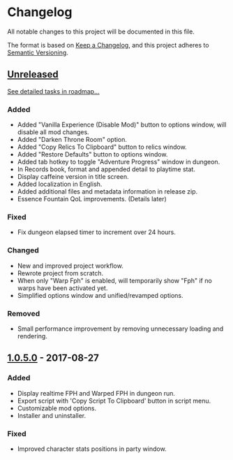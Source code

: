 # Changelog
All notable changes to this project will be documented in this file.

The format is based on [Keep a Changelog](https://keepachangelog.com/en/1.0.0/),
and this project adheres to [Semantic Versioning](https://semver.org/spec/v2.0.0.html).

## [Unreleased]
[See detailed tasks in roadmap...](https://github.com/Shilo/SD2-Caffeine-Mod/projects/1)

### Added
- Added "Vanilla Experience (Disable Mod)" button to options window, will disable all mod changes.
- Added "Darken Throne Room" option.
- Added "Copy Relics To Clipboard" button to relics window.
- Added "Restore Defaults" button to options window.
- Added tab hotkey to toggle "Adventure Progress" window in dungeon.
- In Records book, format and appended detail to playtime stat.
- Display caffeine version in title screen.
- Added localization in English.
- Added additional files and metadata information in release zip.
- Essence Fountain QoL improvements. (Details later)

### Fixed
- Fix dungeon elapsed timer to increment over 24 hours.

### Changed
- New and improved project workflow.
- Rewrote project from scratch.
- When only "Warp Fph" is enabled, will temporarily show "Fph" if no warps have been activated yet.
- Simplified options window and unified/revamped options.

### Removed
- Small performance improvement by removing unnecessary loading and rendering.

## [1.0.5.0] - 2017-08-27
### Added
- Display realtime FPH and Warped FPH in dungeon run.
- Export script with 'Copy Script To Clipboard' button in script menu.
- Customizable mod options.
- Installer and uninstaller.

### Fixed
- Improved character stats positions in party window.

[Unreleased]: https://github.com/Shilo/SD2-Caffeine-Mod/compare/v1.0.5.0...HEAD
[1.0.5.0]: https://github.com/Shilo/SD2-Caffeine-Mod/releases/tag/v1.0.5.0

